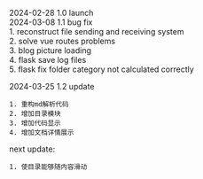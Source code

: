 
2024-02-28   1.0 launch  
2024-03-08   1.1 bug fix  
    1. reconstruct file sending and receiving system  
    2. solve vue routes problems  
    3. blog picture loading  
    4. flask save log files  
    5. flask fix folder category not calculated correctly   

2024-03-25    1.2 update  

    1. 重构md解析代码   
    2. 增加目录模块   
    3. 增加代码显示  
    4. 增加文档详情展示  

next update:  

    1. 使目录能够随内容滑动

